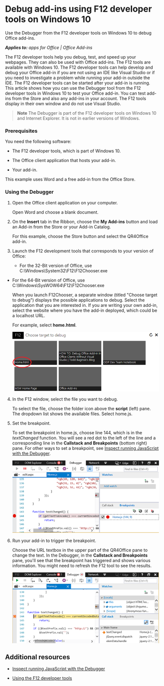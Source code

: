 
# Debug add-ins using F12 developer tools on Windows 10
Use the Debugger from the F12 developer tools on Windows 10 to debug Office add-ins.

 _**Applies to:** apps for Office | Office Add-ins_

The F12 developer tools help you debug, test, and speed up your webpages. They can also be used with Office add-ins. The F12 tools are available with Windows 10. 
The F12 developer tools can help develop and debug your Office add-in if you are not using an IDE like Visual Studio or if you need to investigate a problem while running your add-in outside the IDE. The F12 developer tools can be started after your add-in is running.
This article shows how you can use the Debugger tool from the F12 developer tools in Windows 10 to test your Office add-in. You can test add-ins from the Store and also any add-ins in your account. The F12 tools display in their own window and do not use Visual Studio.

 > **Note**  The Debugger is part of the F12 developer tools on Windows 10 and Internet Explorer. It is not in earlier versions of Windows. 


### Prerequisites

You need the following software:


- The F12 developer tools, which is part of Windows 10. 
    
- The Office client application that hosts your add-in. 
    
- Your add-in. 
    
This example uses Word and a free add-in from the Office Store.


### Using the Debugger


1. Open the Office client application on your computer. 
    
    Open Word and choose a blank document. 
    
2. On the  **Insert** tab in the Ribbon, choose the **My Add-ins** button and load an Add-in from the Store or your Add-in Catalog.
    
    For this example, choose the Store button and select the QR4Office add-in.
    
3. Launch the F12 development tools that corresponds to your version of Office:
    
      - For the 32-Bit version of Office, use C:\Windows\System32\F12\F12Chooser.exe
    
  - For the 64-Bit version of Office, use C:\Windows\SysWOW64\F12\F12Chooser.exe
    

    When you launch F12Chooser, a separate window (titled "Choose target to debug") displays the possible applications to debug. Select the application that you are interested in. If you are writing your own add-in, select the website where you have the add-in deployed, which could be a localhost URL. 
    
    For example, select  **home.html**. 
    
    ![F12Chooser screen, pointing to bubbles add-in](../images/4f8823a3-595a-4657-83ac-8b235a7ba087.png)

4. In the F12 window, select the file you want to debug.
    
    To select the file, choose the folder icon above the  **script** (left) pane. The dropdown list shows the available files. Select home.js.
    
5. Set the breakpoint.
    
    To set the breakpoint in home.js, choose line 144, which is in the  _textChanged_ function. You will see a red dot to the left of the line and a corresponding line in the **Callstack and Breakpoints** (bottom right) pane. For other ways to set a breakpoint, see [Inspect running JavaScript with the Debugger](https://msdn.microsoft.com/library/dn255007%28v=vs.85%29.aspx). 
    
    ![Debugger with breakpoint in home.js file](../images/e3cbc7ca-8b21-4ebb-b7a1-93e2364f1d16.png)

6. Run your add-in to trigger the breakpoint.
    
    Choose the URL textbox in the upper part of the QR4Office pane to change the text. In the Debugger, in the  **Callstack and Breakpoints** pane, you'll see that the breakpoint has triggered and shows various information. You might need to refresh the F12 tool to see the results.
    
    ![Debugger with results from the triggered breakpoint](../images/e0bcd036-91ce-4509-ae98-6c10b593d61b.png)


## Additional resources
<a name="bk_addresources"> </a>


- [Inspect running JavaScript with the Debugger](https://msdn.microsoft.com/library/dn255007%28v=vs.85%29.aspx)
    
- [Using the F12 developer tools](https://msdn.microsoft.com/en-us/library/bg182326%28v=vs.85%29.aspx)
    
